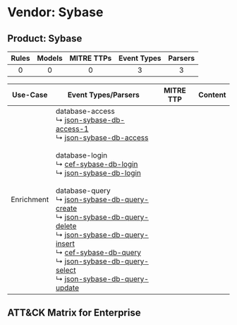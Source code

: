 Vendor: Sybase
==============
Product: Sybase
---------------
| Rules | Models | MITRE TTPs | Event Types | Parsers |
|:-----:|:------:|:----------:|:-----------:|:-------:|
|   0   |   0    |     0      |      3      |    3    |

|  Use-Case  | Event Types/Parsers                                                                                                                                                                                                                                                                                                                                                                                                                                                                                                                                                                                                                                                                                                                                                                                                                                                                                                                  | MITRE TTP | Content                                          |
|:----------:| ------------------------------------------------------------------------------------------------------------------------------------------------------------------------------------------------------------------------------------------------------------------------------------------------------------------------------------------------------------------------------------------------------------------------------------------------------------------------------------------------------------------------------------------------------------------------------------------------------------------------------------------------------------------------------------------------------------------------------------------------------------------------------------------------------------------------------------------------------------------------------------------------------------------------------------ | --------- | ------------------------------------------------ |
| Enrichment |  database-access<br> ↳ [json-sybase-db-access-1](Parsers/parserContent_json-sybase-db-access-1.md)<br> ↳ [json-sybase-db-access](Parsers/parserContent_json-sybase-db-access.md)<br><br> database-login<br> ↳ [cef-sybase-db-login](Parsers/parserContent_cef-sybase-db-login.md)<br> ↳ [json-sybase-db-login](Parsers/parserContent_json-sybase-db-login.md)<br><br> database-query<br> ↳ [json-sybase-db-query-create](Parsers/parserContent_json-sybase-db-query-create.md)<br> ↳ [json-sybase-db-query-delete](Parsers/parserContent_json-sybase-db-query-delete.md)<br> ↳ [json-sybase-db-query-insert](Parsers/parserContent_json-sybase-db-query-insert.md)<br> ↳ [cef-sybase-db-query](Parsers/parserContent_cef-sybase-db-query.md)<br> ↳ [json-sybase-db-query-select](Parsers/parserContent_json-sybase-db-query-select.md)<br> ↳ [json-sybase-db-query-update](Parsers/parserContent_json-sybase-db-query-update.md)<br> |           | [](Rules_Models/r_m_sybase_sybase_Enrichment.md) |

ATT&CK Matrix for Enterprise
----------------------------
